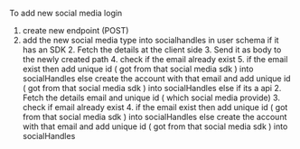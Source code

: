 To add new social media login
1. create new endpoint (POST)
2. add the new social media type into socialhandles in user schema
if it has an SDK
    2. Fetch the details at the client side 
    3. Send it as body to the newly created path
    4. check if the email already exist
    5. if the email exist then add unique id ( got from that social media sdk ) into socialHandles 
       else create the account with that email and add unique id ( got from that social media sdk ) into socialHandles
else if its a api
    2. Fetch the details email and unique id ( which social media provide) 
    3. check if email already exist 
    4. if the email exist then add unique id ( got from that social media sdk ) into socialHandles 
       else create the account with that email and add unique id ( got from that social media sdk ) into socialHandles